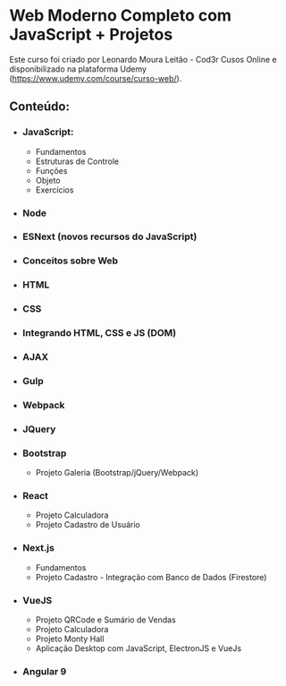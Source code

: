 # Web Moderno Completo com JavaScript + Projetos
Este curso foi criado por Leonardo Moura Leitão - Cod3r Cusos Online e disponibilizado na plataforma Udemy (https://www.udemy.com/course/curso-web/).

## Conteúdo:
* ### **JavaScript:** 
	* Fundamentos
	* Estruturas de Controle
	* Funções
	* Objeto
	* Exercícios
* ### **Node**
* ### **ESNext (novos recursos do JavaScript)**
* ### **Conceitos sobre Web**
* ### **HTML**
* ### **CSS**
* ### **Integrando HTML, CSS e JS (DOM)**
* ### **AJAX**
* ### **Gulp**
* ### **Webpack**
* ### **JQuery**
* ### **Bootstrap**
	* Projeto Galeria (Bootstrap/jQuery/Webpack)
* ### **React**
	* Projeto Calculadora
	* Projeto Cadastro de Usuário
* ### **Next.js**
	* Fundamentos
	* Projeto Cadastro - Integração com Banco de Dados (Firestore)
* ### **VueJS**
	* Projeto QRCode e Sumário de Vendas
	* Projeto Calculadora
	* Projeto Monty Hall
	* Aplicação Desktop com JavaScript, ElectronJS e VueJs
* ### **Angular 9**
	
